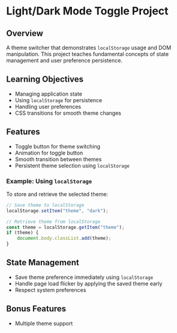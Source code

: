 
# Light/Dark Mode Toggle Project  

## Overview  
A theme switcher that demonstrates `localStorage` usage and DOM manipulation. This project teaches fundamental concepts of state management and user preference persistence.  

## Learning Objectives  

- Managing application state  
- Using `localStorage` for persistence  
- Handling user preferences  
- CSS transitions for smooth theme changes  

## Features  
- Toggle button for theme switching  
- Animation for toggle button  
- Smooth transition between themes  
- Persistent theme selection using `localStorage`  

### Example: Using `localStorage`  

To store and retrieve the selected theme:  

```js
// Save theme to localStorage
localStorage.setItem("theme", "dark");

// Retrieve theme from localStorage
const theme = localStorage.getItem("theme");
if (theme) {
    document.body.classList.add(theme);
}
```

## State Management  
- Save theme preference immediately using `localStorage`  
- Handle page load flicker by applying the saved theme early  
- Respect system preferences  

## Bonus Features  
- Multiple theme support  
